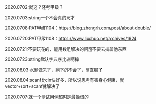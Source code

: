 2020.07.02:就这？还考甲级？

2020.07.03:string一个不会真的天才

2020.07.08:PAT甲级1104：https://blog.zhengrh.com/post/about-double/

2020.07.20:PAT甲级1108：https://www.liuchuo.net/archives/1924

2020.07.21:不要玩花的，能用数组解决的问题不要去搞其他东西

2020.07.23:string默认字典序比较啊摔

2020.08.03:水题做完了，剩下的不会了，简直服了

2020.08.04:scanf比cin快好多，所以说思考有害身心健康，就vector+sort+scanf就解决了

2020.07.07:就一个测试用例超时是最操蛋的
